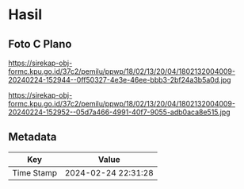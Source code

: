 # Hasil

## Foto C Plano

https://sirekap-obj-formc.kpu.go.id/37c2/pemilu/ppwp/18/02/13/20/04/1802132004009-20240224-152944--0ff50327-4e3e-46ee-bbb3-2bf24a3b5a0d.jpg

https://sirekap-obj-formc.kpu.go.id/37c2/pemilu/ppwp/18/02/13/20/04/1802132004009-20240224-152952--05d7a466-4991-40f7-9055-adb0aca8e515.jpg


## Metadata

| Key        | Value               |
| ---------- | ------------------- |
| Time Stamp | 2024-02-24 22:31:28 |



